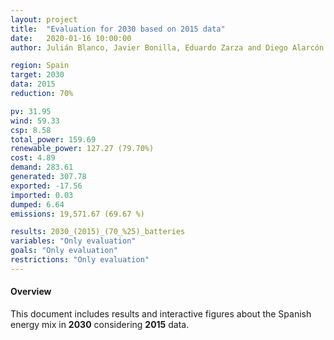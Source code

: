 ```yaml
---
layout: project
title:  "Evaluation for 2030 based on 2015 data"
date:   2020-01-16 10:00:00
author: Julián Blanco, Javier Bonilla, Eduardo Zarza and Diego Alarcón

region: Spain
target: 2030
data: 2015
reduction: 70%

pv: 31.95
wind: 59.33
csp: 8.58
total_power: 159.69
renewable_power: 127.27 (79.70%)
cost: 4.89
demand: 283.61
generated: 307.78
exported: -17.56
imported: 0.03
dumped: 6.64
emissions: 19,571.67 (69.67 %)

results: 2030_(2015)_(70_%25)_batteries
variables: "Only evaluation"
goals: "Only evaluation"
restrictions: "Only evaluation"
---
```

#### Overview
This document includes results and interactive figures about the Spanish energy mix in **2030** considering **2015** data.
<br>
<br>
